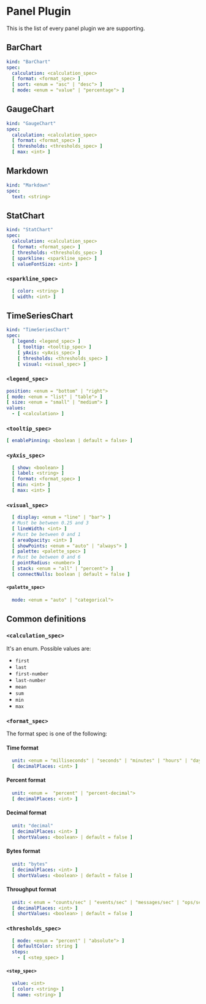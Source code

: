 # Panel Plugin

This is the list of every panel plugin we are supporting.

## BarChart

```yaml
kind: "BarChart"
spec:
  calculation: <calculation_spec>
  [ format: <format_spec> ]
  [ sort: <enum = "asc" | "desc"> ]
  [ mode: <enum = "value" | "percentage"> ]
```

## GaugeChart

```yaml
kind: "GaugeChart"
spec:
  calculation: <calculation_spec>
  [ format: <format_spec> ]
  [ thresholds: <thresholds_spec> ]
  [ max: <int> ]
```

## Markdown

```yaml
kind: "Markdown"
spec:
  text: <string>
```

## StatChart

```yaml
kind: "StatChart"
spec:
  calculation: <calculation_spec>
  [ format: <format_spec> ]
  [ thresholds: <thresholds_spec> ]
  [ sparkline: <sparkline_spec> ]
  [ valueFontSize: <int> ]
```

### `<sparkline_spec>`

```yaml
  [ color: <string> ]
  [ width: <int> ]
```

## TimeSeriesChart

```yaml
kind: "TimeSeriesChart"
spec:
  [ legend: <legend_spec> ]
    [ tooltip: <tooltip_spec> ]
    [ yAxis: <yAxis_spec> ]
    [ thresholds: <thresholds_spec> ]
    [ visual: <visual_spec> ]
```

### `<legend_spec>`

```yaml
position: <enum = "bottom" | "right">
[ mode: <enum = "list" | "table"> ]
[ size: <enum = "small" | "medium"> ]
values:
  - [ <calculation> ]
```

### `<tooltip_spec>`

```yaml
[ enablePinning: <boolean | default = false> ]
```

### `<yAxis_spec>`

```yaml
  [ show: <boolean> ]
  [ label: <string> ]
  [ format: <format_spec> ]
  [ min: <int> ]
  [ max: <int> ]
```

### `<visual_spec>`

```yaml
  [ display: <enum = "line" | "bar"> ]
  # Must be between 0.25 and 3
  [ lineWidth: <int> ]
  # Must be between 0 and 1
  [ areaOpacity: <int> ]
  [ showPoints: <enum = "auto" | "always"> ]
  [ palette: <palette_spec> ]
  # Must be between 0 and 6
  [ pointRadius: <number> ]
  [ stack: <enum = "all" | "percent"> ]
  [ connectNulls: boolean | default = false ]
```

#### `<palette_spec>`

```yaml
  mode: <enum = "auto" | "categorical">
```

## Common definitions

### `<calculation_spec>`

It's an enum. Possible values are:

- `first`
- `last`
- `first-number`
- `last-number`
- `mean`
- `sum`
- `min`
- `max`

### `<format_spec>`

The format spec is one of the following:

#### Time format

```yaml
  unit: <enum = "milliseconds" | "seconds" | "minutes" | "hours" | "days" | "weeks" | "months" | "years">
  [ decimalPlaces: <int> ]
```

#### Percent format

```yaml
  unit: <enum =  "percent" | "percent-decimal">
  [ decimalPlaces: <int> ]
```

#### Decimal format

```yaml
  unit: "decimal"
  [ decimalPlaces: <int> ]
  [ shortValues: <boolean> | default = false ]
```

#### Bytes format

```yaml
  unit: "bytes"
  [ decimalPlaces: <int> ]
  [ shortValues: <boolean> | default = false ]
```

#### Throughput format

```yaml
  unit: < enum = "counts/sec" | "events/sec" | "messages/sec" | "ops/sec" | "packets/sec" | "reads/sec" | "records/sec" | "requests/sec" | "rows/sec" | "writes/sec">
  [ decimalPlaces: <int> ]
  [ shortValues: <boolean> | default = false ]
```

### `<thresholds_spec>`

```yaml
  [ mode: <enum = "percent" | "absolute"> ]
  [ defaultColor: string ]
  steps:
    - [ <step_spec> ]
```

#### `<step_spec>`

```yaml
  value: <int>
  [ color: <string> ]
  [ name: <string> ]
```
